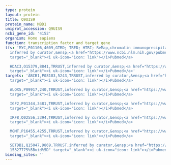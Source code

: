 ```yaml
---
type: protein
layout: protein
title: Q9UIS9
protein_name: MBD1
uniprot_accession: Q9UIS9
ncbi_gene_id: '4152'
organism: Homo sapiens
function: transcription factor and target gene
tfs: 'MYC,P01106,4609,GTRD; TRED; HTRI; ReMap,chromatin immunoprecipitation assay;
  inferred by curator,&ensp;<a href="https://www.ncbi.nlm.nih.gov/pubmed/?term=12747840%5Buid%5D"
  target="_blank"><i uk-icon="icon: link"></i>Pubmed</a>

  HDAC3,O15379,8841,TRRUST,inferred by curator,&ensp;<a href="https://www.ncbi.nlm.nih.gov/pubmed/?term=16432238%5Buid%5D"
  target="_blank"><i uk-icon="icon: link"></i>Pubmed</a>'
targets: 'ABCB1,P08183,5243,TRRUST,inferred by curator,&ensp;<a href="https://www.ncbi.nlm.nih.gov/pubmed/?term=17667922%5Buid%5D"
  target="_blank"><i uk-icon="icon: link"></i>Pubmed</a>

  ALOX5,P09917,240,TRRUST,inferred by curator,&ensp;<a href="https://www.ncbi.nlm.nih.gov/pubmed/?term=19781662%5Buid%5D"
  target="_blank"><i uk-icon="icon: link"></i>Pubmed</a>

  IGF2,P01344,3481,TRRUST,inferred by curator,&ensp;<a href="https://www.ncbi.nlm.nih.gov/pubmed/?term=19666599%5Buid%5D"
  target="_blank"><i uk-icon="icon: link"></i>Pubmed</a>

  IRF8,Q02556,3394,TRRUST,inferred by curator,&ensp;<a href="https://www.ncbi.nlm.nih.gov/pubmed/?term=19074829%5Buid%5D"
  target="_blank"><i uk-icon="icon: link"></i>Pubmed</a>

  MGMT,P16455,4255,TRRUST,inferred by curator,&ensp;<a href="https://www.ncbi.nlm.nih.gov/pubmed/?term=15657354%5Buid%5D"
  target="_blank"><i uk-icon="icon: link"></i>Pubmed</a>

  SETDB1,Q15047,9869,TRRUST,inferred by curator,&ensp;<a href="https://www.ncbi.nlm.nih.gov/pubmed/?term=17066076;
  15327775%5Buid%5D" target="_blank"><i uk-icon="icon: link"></i>Pubmed</a>'
binding_sites: ''
---
```

